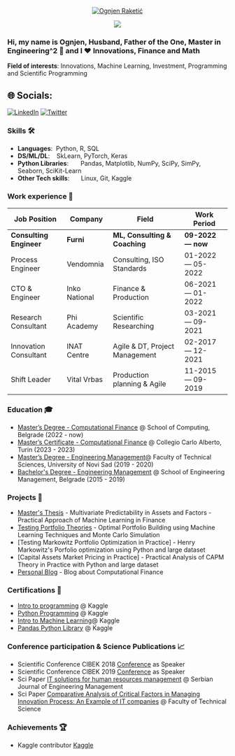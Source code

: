 <p align="center">
  <a href="https://github.com/raketic-ognjen">
    <img src="https://user-images.githubusercontent.com/20955511/199138068-0a7b7b75-a024-4f00-803f-30a19c5d1b2d.png" alt="Ognjen Raketić" /></a>
</p>

<p align="center">
  <!-- Typing SVG by DenverCoder1 - https://github.com/DenverCoder1/readme-typing-svg -->
  <a href="https://github.com/DenverCoder1/readme-typing-svg">
    <img src="https://readme-typing-svg.demolab.com/?lines=Full-stack%20web%20and%20app%20developer;Experienced%20UI%2FUX%20Designer;10%2B%20years%20of%20coding%20experience;Always%20learning%20new%20things&font=Fira%20Code&center=true&width=440&height=45&color=f75c7e&vCenter=true&pause=1000&size=22" /></a>
</p>

### Hi, my name is Ognjen, Husband, Father of the One, Master in Engineering^2 👋 and I ❤️ Innovations, Finance and Math 

**Field of interests**: Innovations, Machine Learning, Investment, Programming and Scientific Programming

<!-- **Curriculum Vitae**: [cv.pdf]([(https://github.com/raketic-ognjen/Raketic-Ognjen/blob/main/Raketic%20Ognjen%20CV%20-%20Minimalist.pdf)]) -->

## 🌐 Socials:
[![LinkedIn](https://img.shields.io/badge/LinkedIn-%230077B5.svg?logo=linkedin&logoColor=white)](https://linkedin.com/in/https://www.linkedin.com/in/ognjen-raketic/) [![Twitter](https://img.shields.io/badge/Twitter-%231DA1F2.svg?logo=Twitter&logoColor=white)](https://twitter.com/https://twitter.com/Ognjen_MCF) 

### Skills 🛠️

- **Languages**:&nbsp;                         Python, R, SQL
- **DS/ML/DL**:  &nbsp;&nbsp;                  SkLearn, PyTorch, Keras
- **Python Libraries**: &nbsp;&nbsp;&nbsp;&nbsp;&nbsp; Pandas, Matplotlib, NumPy, SciPy, SimPy, Seaborn, SciKit-Learn
- **Other Tech skills**: &nbsp;&nbsp;&nbsp;&nbsp;      Linux, Git, Kaggle

### Work experience 👔
| Job Position           | Company         | Field                         | Work Period       |
| ---------------------- | --------------- | ----------------------------- | ----------------- |
| **Consulting Engineer**| **Furni**       | **ML, Consulting & Coaching** | **09-2022 — now** |
| Process Engineer       | Vendomnia       | Consulting, ISO Standards     | 01-2022 — 05-2022 |
| CTO & Engineer         | Inko National   | Finance & Production          | 06-2021 — 01-2022 |
| Research Consultant    | Phi Academy     | Scientific Researching        | 03-2021 — 09-2021 |
| Innovation Consultant  | INAT Centre     | Agile & DT, Project Management| 02-2017 — 12-2021 |
| Shift Leader           | Vital Vrbas     | Production planning & Agile   | 11-2015 — 09-2019 |

### Education 🎓
- [Master’s Degree - Computational Finance](https://mcf.raf.edu.rs/) @ School of Computing, Belgrade (2022 - now)
- [Master’s Certificate - Computational Finance](https://www.carloalberto.org/) @ Collegio Carlo Alberto, Turin (2023 - 2023)
- [Master’s Degree - Engineering Management](http://www.ftn.uns.ac.rs/n1386094394/faculty-of-technical-sciences)@ Faculty of Technical Sciences, University of Novi Sad (2019 - 2020)
- [Bachelor's Degree - Engineering Management](https://fim.edu.rs/en/homepage/) @ School of Engineering Management, Belgrade (2015 - 2019)

### Projects 🐾
- [Master's Thesis](https://www.kaggle.com/code/ognjenr23/multivariate-predictability-in-assets-and-factors) - Multivariate Predictability in Assets and Factors - Practical Approach of Machine Learning in Finance
- [Testing Portfolio Theories](https://www.kaggle.com/code/ognjenr23/optimal-portfolio-building-using-machine-learning) - Optimal Portfolio Building using Machine Learning Techniques and Monte Carlo Simulation
- [Testing Markowitz Portfolio Optimization in Practice] - Henry Markowitz's Porfolio optimization using Python and large dataset
- [Capital Assets Market Pricing in Practice] - Practical Analysis of CAPM Theory in Practice with Python and large dataset
- [Personal Blog](https://medium.com/@ognjen.raketic) - Blog about Computational Finance


### Certifications 📜
- [Intro to programming](https://www.kaggle.com/learn/certification/ognjenr23/intro-to-programming) @ Kaggle
- [Python Programming](https://www.kaggle.com/learn/certification/ognjenr23/python) @ Kaggle
- [Intro to Machine Learning](https://www.kaggle.com/learn/intro-to-machine-learning)@ Kaggle
- [Pandas Python Library](https://www.kaggle.com/learn/pandas) @ Kaggle

### Conference participation & Science Publications 📈
- Scientific Conference CIBEK 2018 [Conference](https://fim.edu.rs/en/research-and-cooperation/scientific-meetings-and-projects/circular-and-bioeconomy/) as Speaker
- Scientific Conference CIBEK 2019 [Conference](https://fim.edu.rs/en/research-and-cooperation/scientific-meetings-and-projects/circular-and-bioeconomy/) as Speaker
- Sci Paper [IT solutions for human resources management](https://scholar.google.com/citations?view_op=view_citation&hl=en&user=JCZFJn8AAAAJ&citation_for_view=JCZFJn8AAAAJ:9yKSN-GCB0IC) @ Serbian Journal of Engineering Management
- Sci Paper [Comparative Analysis of Critical Factors in Managing Innovation Process: An Example of IT companies](http://www.ftn.uns.ac.rs/ojs/index.php/zbornik/article/view/1537/1304) @ Faculty of Technical Science


### Achievements 🏆
- Kaggle contributor [Kaggle](https://www.kaggle.com/ognjenr23)
